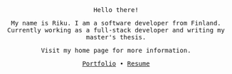 <div align="center">
  <samp>
    <p>
      Hello there!
    </p>
    <p>
      My name is Riku. I am a software developer from Finland.
      <br>
      Currently working as a full-stack developer and writing my master's thesis.
    </p>
    <p>
      Visit my home page for more information.
    </p>
    <p>
      <a href="https://rauhala.io">Portfolio</a>
      <span>
        •
      </span>
      <a href="https://www.linkedin.com/in/rikurauhala">Resume</a>
    </p>
  </samp>
</div>
